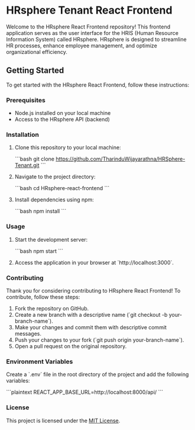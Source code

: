 # HRsphere Tenant React Frontend

Welcome to the HRsphere React Frontend repository! This frontend application serves as the user interface for the HRIS (Human Resource Information System) called HRsphere. HRsphere is designed to streamline HR processes, enhance employee management, and optimize organizational efficiency.

## Getting Started

To get started with the HRsphere React Frontend, follow these instructions:

### Prerequisites

- Node.js installed on your local machine
- Access to the HRsphere API (backend)

### Installation

1. Clone this repository to your local machine:

   \`\`\`bash
   git clone <https://github.com/TharinduWijayarathna/HRSphere-Tenant.git>
   \`\`\`

2. Navigate to the project directory:

   \`\`\`bash
   cd HRsphere-react-frontend
   \`\`\`

3. Install dependencies using npm:

   \`\`\`bash
   npm install
   \`\`\`

### Usage

1. Start the development server:

   \`\`\`bash
   npm start
   \`\`\`

2. Access the application in your browser at \`http://localhost:3000\`.

### Contributing

Thank you for considering contributing to HRsphere React Frontend! To contribute, follow these steps:

1. Fork the repository on GitHub.
2. Create a new branch with a descriptive name (\`git checkout -b your-branch-name\`).
3. Make your changes and commit them with descriptive commit messages.
4. Push your changes to your fork (\`git push origin your-branch-name\`).
5. Open a pull request on the original repository.

### Environment Variables

Create a \`.env\` file in the root directory of the project and add the following variables:

\`\`\`plaintext
REACT_APP_BASE_URL=http://localhost:8000/api/
\`\`\`

### License

This project is licensed under the [MIT License](LICENSE).